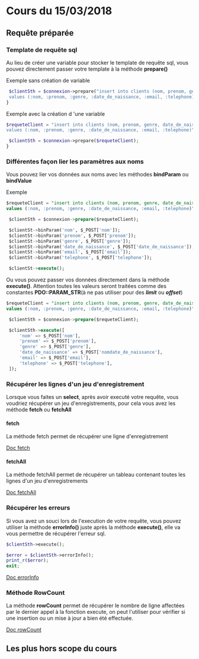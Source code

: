 # Cours du 15/03/2018

## Requête préparée

### Template de requête sql

Au lieu de créer une variable pour stocker le template de requête sql, vous pouvez directement passer votre template à la méthode **prepare()**

Exemple sans création de variable
```php
 $clientSth = $connexion->prepare("insert into clients (nom, prenom, genre, date_de_naissance, email, telephone)
 values (:nom, :prenom, :genre, :date_de_naissance, :email, :telephone)");
}
```
Exemple avec la création d 'une variable
```php
$requeteClient = "insert into clients (nom, prenom, genre, date_de_naissance, email, telephone)
values (:nom, :prenom, :genre, :date_de_naissance, :email, :telephone)";

 $clientSth = $connexion->prepare($requeteClient);
}
```


### Différentes façon lier les paramètres aux noms

Vous pouvez lier vos données aux noms avec les méthodes **bindParam** ou **bindValue**

Exemple

```sql
$requeteClient = "insert into clients (nom, prenom, genre, date_de_naissance, email, telephone)
values (:nom, :prenom, :genre, :date_de_naissance, :email, :telephone)";

 $clientSth = $connexion->prepare($requeteClient);

 $clientSt->binParam('nom', $_POST['nom']);
 $clientSt->binParam('prenom', $_POST['prenom']);
 $clientSt->binParam('genre', $_POST['genre']);
 $clientSt->binParam('date_de_naissance', $_POST['date_de_naissance']);
 $clientSt->binParam('email', $_POST['email']);
 $clientSt->binParam('telephone', $_POST['telephone']);

 $clientSt->execute();
```

Ou vous pouvez passer vos données directement dans la méthode **execute()**. Attention toutes les valeurs seront traitées comme des constantes **PDO::PARAM_STR**(à ne pas utiliser pour des ***limit*** ou ***offset***)

```sql
$requeteClient = "insert into clients (nom, prenom, genre, date_de_naissance, email, telephone)
values (:nom, :prenom, :genre, :date_de_naissance, :email, :telephone)";

 $clientSth = $connexion->prepare($requeteClient);

 $clientSth->execute([
	 'nom' => $_POST['nom'],
	 'prenom' => $_POST['prenom'],
	 'genre' => $_POST['genre'],
	 'date_de_naissance' => $_POST['nomdate_de_naissance'],
	 'email' => $_POST['email'],
	 'telephone' => $_POST['telephone'],
 ]);
```

### Récupérer les lignes d'un jeu d'enregistrement

Lorsque vous faites un **select**, après avoir executé votre requête, vous voudriez récupérer un jeu d'enregistrements, pour cela vous avez les méthode **fetch** ou **fetchAll**

#### fetch

La méthode fetch permet de récupérer une ligne d'enregistrement

[Doc fetch](http://php.net/manual/fr/pdostatement.fetch.php)

#### fetchAll

La méthode fetchAll permet de récupérer un tableau contenant toutes les lignes d'un jeu d'enregistrements

[Doc fetchAll](http://php.net/manual/fr/pdostatement.fetchall.php)



### Récupérer les erreurs
Si vous avez un souci lors de l'execution de votre requête, vous pouvez utiliser la méthode **errorInfo()** juste après la méthode **execute()**, elle va vous permettre de récupérer l'erreur sql.

```php
$clientSth->execute();

$error = $clientSth->errorInfo();
print_r($error);
exit;
```

[Doc errorInfo](http://php.net/manual/fr/pdo.errorinfo.php)

### Méthode RowCount
La méthode **rowCount** permet de récupérer le nombre de ligne affectées par le dernier appel à la fonction execute, on peut l'utiliser pour vérifier si une insertion ou un mise à jour a bien été effectuée.

[Doc rowCount](http://php.net/manual/fr/pdostatement.rowcount.php)

## Les plus hors scope du cours
